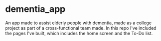 # dementia_app
An app made to assist elderly people with dementia, made as a college project as part of a cross-functional team made. In this repo I've included the pages I've built, which includes the home screen and the To-Do list. 

